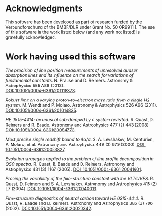 # Acknowledgments

This software has been developed as part of research funded by the Verbundforschung of the BMBF/DLR under Grant No. 50 OR9911 1. The use of this software in the work listed below (and any work not listed) is gratefully acknowledged.

# Work having used this software

*The precision of line position measurements of unresolved quasar absorption lines and its influence on the search for variations of fundamental constants.*
N. Prause and D. Reimers.
Astronomy & Astrophysics 555 A88 (2013).  
[DOI: 10.1051/0004-6361/201118373](http://dx.doi.org/10.1051/0004-6361/201118373).

*Robust limit on a varying proton-to-electron mass ratio from a single H2 system.*
M. Wendt and P. Molaro.
Astronomy & Astrophysics 526 A96 (2011).
[DOI: 10.1051/0004-6361/201014835](http://dx.doi.org/10.1051/0004-6361/201014835).

*HE 0515-4414: an unusual sub-damped Ly α system revisited.*
R. Quast, D. Reimers and R. Baade.
Astronomy and Astrophysics 477 (2) 443 (2008).
[DOI: 10.1051/0004-6361:20054773](http://dx.doi.org/10.1051/0004-6361:20054773).

*Most precise single redshift bound to Δα/α.*
S. A. Levshakov, M. Centurión, P. Molaro, et al.
Astronomy and Astrophysics 449 (3) 879 (2006).
[DOI: 10.1051/0004-6361:20053827](http://dx.doi.org/10.1051/0004-6361:20053827).

*Evolution strategies applied to the problem of line profile decomposition in QSO spectra.*
R. Quast, R. Baade and D. Reimers.
Astronomy and Astrophysics 431 (3) 1167 (2005).
[DOI: 10.1051/0004-6361:20041601](http://dx.doi.org/10.1051/0004-6361:20041601).

*Probing the variability of the fine-structure constant with the VLT/UVES.*
R. Quast, D. Reimers and S. A. Levshakov.
Astronomy and Astrophysics 415 (2) L7 (2004).
[DOI: 10.1051/0004-6361:20040013](http://dx.doi.org/10.1051/0004-6361:20040013).

*Fine-structure diagnostics of neutral carbon toward HE 0515-4414.*
R. Quast, R. Baade and D. Reimers.
Astronomy and Astrophysics 386 (3) 796 (2002).
[DOI: 10.1051/0004-6361:20020342](http://dx.doi.org/10.1051/0004-6361:20020342).
